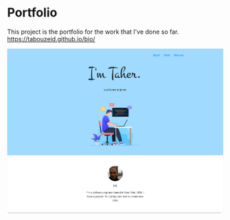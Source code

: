 # Portfolio

This project is the portfolio for the work that I've done so far.
https://tabouzeid.github.io/bio/

![AppScreenshot](./assets/img/app_screenshot.png)